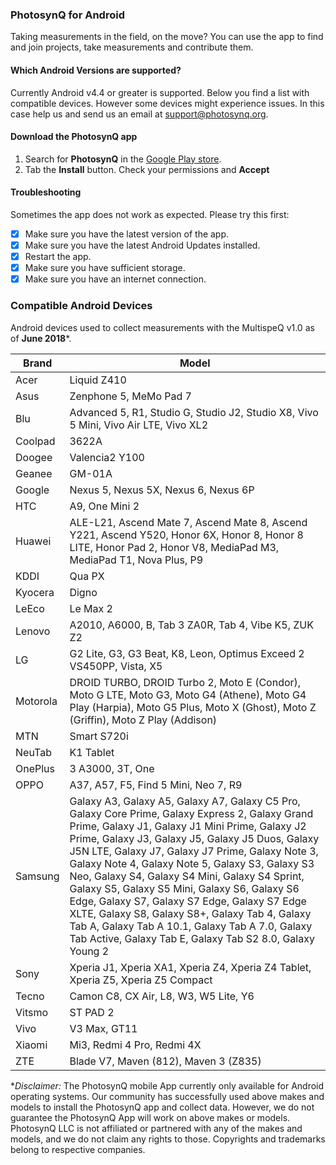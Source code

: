 ### PhotosynQ for Android
Taking measurements in the field, on the move? You can use the app to find and join projects, take measurements and contribute them.

#### Which Android Versions are supported?
Currently Android v4.4 or greater is supported. Below you find a list with compatible devices. However some devices might experience issues. In this case help us and send us an email at <support@photosynq.org>.

#### Download the PhotosynQ app
1. Search for **PhotosynQ** in the [Google Play store](https://play.google.com/).
2. Tab the **Install** button. Check your permissions and **Accept**

#### Troubleshooting
Sometimes the app does not work as expected. Please try this first:

- [x] Make sure you have the latest version of the app.
- [x] Make sure you have the latest Android Updates installed.
- [x] Restart the app.
- [x] Make sure you have sufficient storage.
- [x] Make sure you have an internet connection.

### Compatible Android Devices

Android devices used to collect measurements with the MultispeQ v1.0 as of **June 2018**\*.

| Brand | Model |
| ----- | ----- |
| Acer | Liquid Z410 |
| Asus | Zenphone 5, MeMo Pad 7 |
| Blu | Advanced 5, R1, Studio G, Studio J2, Studio X8, Vivo 5 Mini, Vivo Air LTE, Vivo XL2 |
| Coolpad | 3622A |
| Doogee | Valencia2 Y100 |
| Geanee | GM-01A |
| Google | Nexus 5, Nexus 5X, Nexus 6, Nexus 6P |
| HTC | A9, One Mini 2 |
| Huawei | ALE-L21, Ascend Mate 7, Ascend Mate 8, Ascend Y221, Ascend Y520, Honor 6X, Honor 8, Honor 8 LITE, Honor Pad 2, Honor V8, MediaPad M3, MediaPad T1, Nova Plus, P9 |
| KDDI | Qua PX |
| Kyocera | Digno |
| LeEco | Le Max 2 |
| Lenovo | A2010, A6000, B, Tab 3 ZA0R, Tab 4, Vibe K5, ZUK Z2 |
| LG | G2 Lite, G3, G3 Beat, K8, Leon, Optimus Exceed 2 VS450PP, Vista, X5 |
| Motorola | DROID TURBO, DROID Turbo 2, Moto E (Condor), Moto G LTE, Moto G3, Moto G4 (Athene), Moto G4 Play (Harpia), Moto G5 Plus, Moto X (Ghost), Moto Z (Griffin), Moto Z Play (Addison) |
| MTN | Smart S720i |
| NeuTab | K1 Tablet  |
| OnePlus | 3 A3000, 3T, One |
| OPPO | A37, A57, F5, Find 5 Mini, Neo 7, R9 |
| Samsung | Galaxy A3, Galaxy A5, Galaxy A7, Galaxy C5 Pro, Galaxy Core Prime, Galaxy Express 2, Galaxy Grand Prime, Galaxy J1, Galaxy J1 Mini Prime, Galaxy J2 Prime, Galaxy J3, Galaxy J5, Galaxy J5 Duos, Galaxy J5N LTE, Galaxy J7, Galaxy J7 Prime, Galaxy Note 3, Galaxy Note 4, Galaxy Note 5, Galaxy S3, Galaxy S3 Neo, Galaxy S4, Galaxy S4 Mini, Galaxy S4 Sprint, Galaxy S5, Galaxy S5 Mini, Galaxy S6, Galaxy S6 Edge, Galaxy S7, Galaxy S7 Edge, Galaxy S7 Edge XLTE, Galaxy S8, Galaxy S8+, Galaxy Tab 4, Galaxy Tab A, Galaxy Tab A 10.1, Galaxy Tab A 7.0, Galaxy Tab Active, Galaxy Tab E, Galaxy Tab S2 8.0, Galaxy Young 2 |
| Sony | Xperia J1, Xperia XA1, Xperia Z4, Xperia Z4 Tablet, Xperia Z5, Xperia Z5 Compact |
| Tecno | Camon C8, CX Air, L8, W3, W5 Lite, Y6 |
| Vitsmo | ST PAD 2 |
| Vivo | V3 Max, GT11 |
| Xiaomi | Mi3, Redmi 4 Pro, Redmi 4X |
| ZTE | Blade V7, Maven (812), Maven 3 (Z835) |

\**Disclaimer:* The PhotosynQ mobile App currently only available for Android operating systems. Our community has successfully used above makes and models to install the PhotosynQ app and collect data. However, we do not guarantee the PhotosynQ App will work on above makes or models. PhotosynQ LLC is not affiliated or partnered with any of the makes and models, and we do not claim any rights to those. Copyrights and trademarks belong to respective companies.